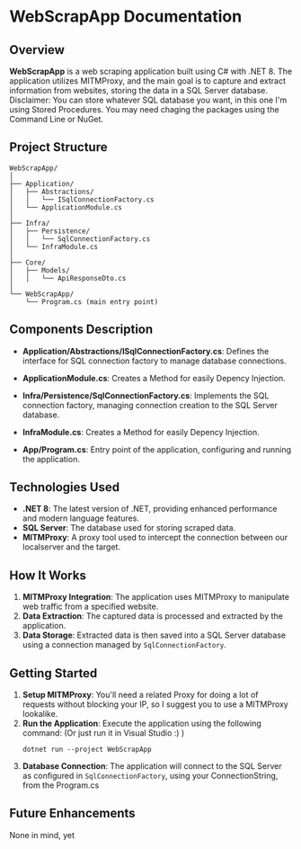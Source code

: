 
# WebScrapApp Documentation

## Overview

**WebScrapApp** is a web scraping application built using C# with .NET 8. The application utilizes MITMProxy, and the main goal is to capture and extract information from websites, storing the data in a SQL Server database.
Disclaimer: You can store whatever SQL database you want, in this one I'm using Stored Procedures. You may need chaging the packages using the Command Line or NuGet.

## Project Structure
```
WebScrapApp/
│
├── Application/
│   ├── Abstractions/
│   │   └── ISqlConnectionFactory.cs
│   └── ApplicationModule.cs
│
├── Infra/
│   ├── Persistence/
│   │   └── SqlConnectionFactory.cs
│   └── InfraModule.cs
│
├── Core/
│   ├── Models/
│   │   └── ApiResponseDto.cs
│   
└── WebScrapApp/
    └── Program.cs (main entry point)
```

## Components Description

- **Application/Abstractions/ISqlConnectionFactory.cs**: Defines the interface for SQL connection factory to manage database connections.
- **ApplicationModule.cs**: Creates a Method for easily Depency Injection.
  
- **Infra/Persistence/SqlConnectionFactory.cs**: Implements the SQL connection factory, managing connection creation to the SQL Server database.
- **InfraModule.cs**: Creates a Method for easily Depency Injection.

- **App/Program.cs**: Entry point of the application, configuring and running the application.

## Technologies Used

- **.NET 8**: The latest version of .NET, providing enhanced performance and modern language features.
- **SQL Server**: The database used for storing scraped data.
- **MITMProxy**: A proxy tool used to intercept the connection between our localserver and the target.

## How It Works

1. **MITMProxy Integration**: The application uses MITMProxy to manipulate web traffic from a specified website.
2. **Data Extraction**: The captured data is processed and extracted by the application.
3. **Data Storage**: Extracted data is then saved into a SQL Server database using a connection managed by `SqlConnectionFactory`.

## Getting Started

1. **Setup MITMProxy**: You'll need a related Proxy for doing a lot of requests without blocking your IP, so I suggest you to use a MITMProxy lookalike.
2. **Run the Application**: Execute the application using the following command: (Or just run it in Visual Studio :) )
   ```
   dotnet run --project WebScrapApp
   ```
3. **Database Connection**: The application will connect to the SQL Server as configured in `SqlConnectionFactory`, using your ConnectionString, from the Program.cs

## Future Enhancements

None in mind, yet
